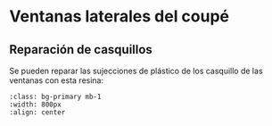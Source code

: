 # Ventanas laterales del coupé

## Reparación de casquillos

Se pueden reparar las sujecciones de plástico de los casquillo de las ventanas
con esta resina:


```{image} ./images/products/innotec.png
:class: bg-primary mb-1
:width: 800px
:align: center
```
